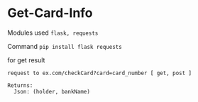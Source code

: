 # Get-Card-Info
Modules used ```flask, requests```

Command ```pip install flask requests```

for get result
```
request to ex.com/checkCard?card=card_number [ get, post ]

Returns:
  Json: (holder, bankName)
```

